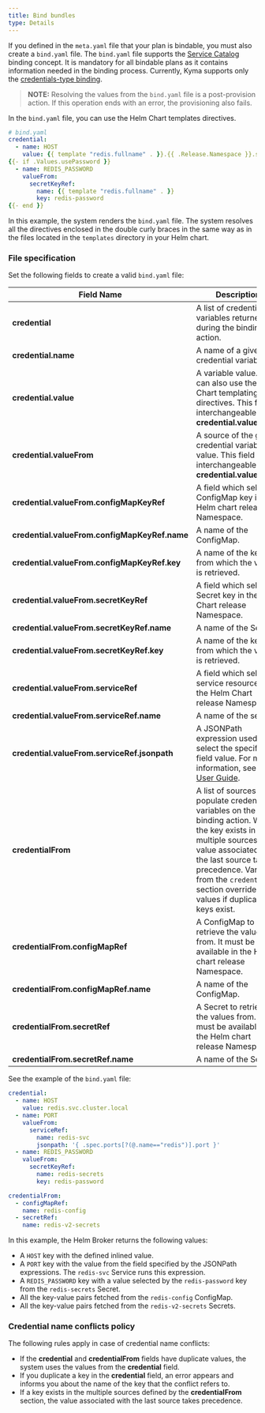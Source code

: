 ```yaml
---
title: Bind bundles
type: Details
---
```


If you defined in the `meta.yaml` file that your plan is bindable, you must also create a `bind.yaml` file.
The `bind.yaml` file supports the [Service Catalog](https://github.com/kubernetes-incubator/service-catalog) binding concept. It is mandatory for all bindable plans as it contains information needed in the binding process. Currently, Kyma supports only the [credentials-type binding](https://github.com/openservicebrokerapi/servicebroker/blob/v2.13/spec.md#types-of-binding).   

>**NOTE:** Resolving the values from the `bind.yaml` file is a post-provision action. If this operation ends with an error, the provisioning also fails.

In the `bind.yaml` file, you can use the Helm Chart templates directives.

```yaml
# bind.yaml
credential:
  - name: HOST
    value: {{ template "redis.fullname" . }}.{{ .Release.Namespace }}.svc.cluster.local
{{- if .Values.usePassword }}
  - name: REDIS_PASSWORD
    valueFrom:
      secretKeyRef:
        name: {{ template "redis.fullname" . }}
        key: redis-password
{{- end }}
```
In this example, the system renders the `bind.yaml` file. The system resolves all the directives enclosed in the double curly braces in the same way as in the files located in the `templates` directory in your Helm chart.


### File specification

Set the following fields to create a valid `bind.yaml` file:

|   Field Name   |      Description                       |
|--------------|--------------------------------------------------------------|
| **credential** | A list of credential variables returned during the binding action.  |
| **credential.name** | A name of a given credential variable.  |
| **credential.value** | A variable value. You can also use the Helm Chart templating directives. This field is interchangeable with **credential.valueFrom**. |
| **credential.valueFrom** | A source of the given credential variable's value. This field is interchangeable with **credential.value**.  |
| **credential.valueFrom.configMapKeyRef** | A field which selects a ConfigMap key in the Helm chart release Namespace.    |
| **credential.valueFrom.configMapKeyRef.name** | A name of the ConfigMap.  |
| **credential.valueFrom.configMapKeyRef.key**  | A name of the key from which the value is retrieved.  |
| **credential.valueFrom.secretKeyRef**  | A field which selects a Secret key in the Helm Chart release Namespace.     |
| **credential.valueFrom.secretKeyRef.name**    | A name of the Secret.     |
| **credential.valueFrom.secretKeyRef.key**    | A name of the key from which the value is retrieved. |
| **credential.valueFrom.serviceRef**   | A field which selects a service resource in the Helm Chart release Namespace. |
| **credential.valueFrom.serviceRef.name**    | A name of the service.          |
| **credential.valueFrom.serviceRef.jsonpath**  | A JSONPath expression used to select the specified field value. For more information, see the [User Guide](https://kubernetes.io/docs/user-guide/jsonpath/). |
| **credentialFrom** | A list of sources to populate credential variables on the binding action. When the key exists in multiple sources, the value associated with the last source takes precedence. Variables from the `credential` section override the values if duplicated keys exist. |
| **credentialFrom.configMapRef** | A ConfigMap to retrieve the values from. It must be available in the Helm chart release Namespace. |
| **credentialFrom.configMapRef.name**    | A name of the ConfigMap.   |
| **credentialFrom.secretRef** | A Secret to retrieve the values from. It must be available in the Helm chart release Namespace.  |
| **credentialFrom.secretRef.name**    | A name of the Secret.      |


See the example of the `bind.yaml` file:

```yaml
credential:
  - name: HOST
    value: redis.svc.cluster.local
  - name: PORT
    valueFrom:
      serviceRef:
        name: redis-svc
        jsonpath: '{ .spec.ports[?(@.name=="redis")].port }'
  - name: REDIS_PASSWORD
    valueFrom:
      secretKeyRef:
        name: redis-secrets
        key: redis-password

credentialFrom:
  - configMapRef:
    name: redis-config
  - secretRef:
    name: redis-v2-secrets
```

In this example, the Helm Broker returns the following values:
- A `HOST` key with the defined inlined value.
- A `PORT` key with the value from the field specified by the JSONPath expressions. The `redis-svc` Service runs this expression.
- A `REDIS_PASSWORD` key with a value selected by the `redis-password` key from the `redis-secrets` Secret.
- All the key-value pairs fetched from the `redis-config` ConfigMap.
- All the key-value pairs fetched from the `redis-v2-secrets` Secrets.


### Credential name conflicts policy

The following rules apply in case of credential name conflicts:
- If the **credential** and **credentialFrom** fields have duplicate values, the system uses the values from the **credential** field.
- If you duplicate a key in the **credential** field, an error appears and informs you about the name of the key that the conflict refers to.
- If a key exists in the multiple sources defined by the **credentialFrom** section, the value associated with the last source takes precedence.
